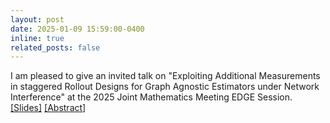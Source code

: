 ```yaml
---
layout: post
date: 2025-01-09 15:59:00-0400
inline: true
related_posts: false
---
```

I am pleased to give an invited talk on "Exploiting Additional Measurements in staggered Rollout Designs for Graph Agnostic Estimators under Network Interference" at the 2025 Joint Mathematics Meeting EDGE Session. [[Slides]](https://drive.google.com/file/d/13pxdCyuKHRWXsGnRmJmJyzzClWmjzroq/view?usp=sharing) [[Abstract]](https://meetings.ams.org/math/jmm2025/meetingapp.cgi/Paper/40810)